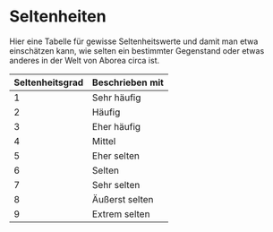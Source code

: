 # Seltenheiten

Hier eine Tabelle für gewisse Seltenheitswerte und damit man etwa einschätzen kann, wie selten ein bestimmter Gegenstand oder etwas anderes in der Welt von Aborea circa ist.

| Seltenheitsgrad | Beschrieben mit |
| :--- | :--- |
| 1 | Sehr häufig |
| 2 | Häufig |
| 3 | Eher häufig |
| 4 | Mittel |
| 5 | Eher selten |
| 6 | Selten |
| 7 | Sehr selten |
| 8 | Äußerst selten |
| 9 | Extrem selten |

